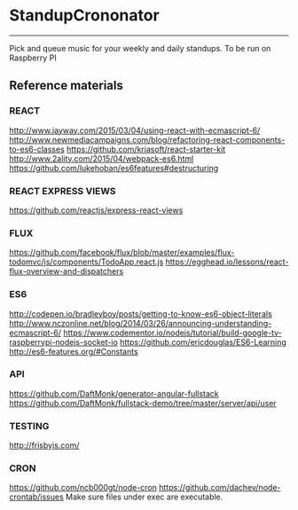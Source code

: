 # StandupCrononator
-------------

Pick and queue music for your weekly and daily standups. To be run on Raspberry PI

## Reference materials



### REACT
http://www.jayway.com/2015/03/04/using-react-with-ecmascript-6/
http://www.newmediacampaigns.com/blog/refactoring-react-components-to-es6-classes
https://github.com/kriasoft/react-starter-kit
http://www.2ality.com/2015/04/webpack-es6.html
https://github.com/lukehoban/es6features#destructuring

### REACT EXPRESS VIEWS
https://github.com/reactjs/express-react-views

### FLUX
https://github.com/facebook/flux/blob/master/examples/flux-todomvc/js/components/TodoApp.react.js
https://egghead.io/lessons/react-flux-overview-and-dispatchers

### ES6
http://codepen.io/bradleyboy/posts/getting-to-know-es6-object-literals
http://www.nczonline.net/blog/2014/03/26/announcing-understanding-ecmascript-6/
https://www.codementor.io/nodejs/tutorial/build-google-tv-raspberrypi-nodejs-socket-io
https://github.com/ericdouglas/ES6-Learning
http://es6-features.org/#Constants

### API
https://github.com/DaftMonk/generator-angular-fullstack
https://github.com/DaftMonk/fullstack-demo/tree/master/server/api/user

### TESTING
http://frisbyjs.com/

### CRON
https://github.com/ncb000gt/node-cron
https://github.com/dachev/node-crontab/issues
Make sure files under exec are executable.
